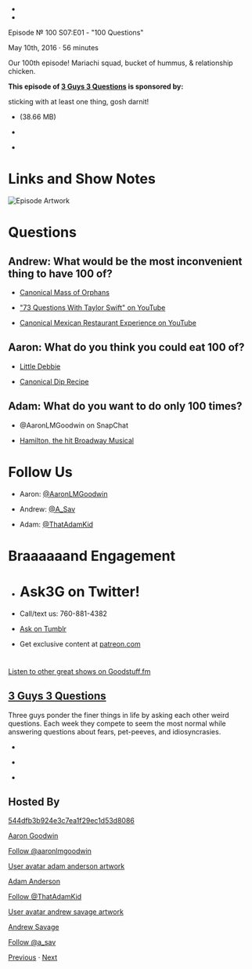 -

-

Episode № 100 S07:E01 - "100 Questions"

May 10th, 2016 · 56 minutes

Our 100th episode! Mariachi squad, bucket of hummus, & relationship chicken.

**This episode of [3 Guys 3 Questions](/3g3q) is sponsored by:**

sticking with at least one thing, gosh darnit!

- [](http://podcasts-1.feedpress.co/13789/3G3Q%20-%20S07E01.mp3)(38.66 MB)

- [](http://twitter.com/intent/tweet?text=3%20Guys%203%20Questions%20%E2%84%96%20100%20on%20@goodstuff_fm%20-%20http://goodstuff.fm/3g3q/100)

- [](http://www.facebook.com/sharer/sharer.php?u=http://goodstuff.fm/3g3q/100)

# Links and Show Notes

![Episode Artwork](http://l.gdwn.co/11IRv.jpg)

# Questions

## Andrew: What would be the most inconvenient thing to have 100 of?

- [Canonical Mass of Orphans](https://youtu.be/hEQDllvuy1I)

- ["73 Questions With Taylor Swift" on YouTube](https://www.youtube.com/watch?v=XnbCSboujF4)

- [Canonical Mexican Restaurant Experience on YouTube](https://youtu.be/8ASl--q0tRY)

## Aaron: What do you think you could eat 100 of?

- [Little Debbie](http://www.littledebbie.com/1)

- [Canonical Dip Recipe](http://www.foodnetwork.com/recipes/alton-brown/hummus-for-real-recipe.html)

## Adam: What do you want to do only 100 times?

- @AaronLMGoodwin on SnapChat

- [Hamilton, the hit Broadway Musical](http://bit.ly/1UOoERI)

# Follow Us

- Aaron: [@AaronLMGoodwin](http://twitter.com/aaronlmgoodwin)

- Andrew: [@A_Sav](http://twitter.com/a_sav)

- Adam: [@ThatAdamKid](http://twitter.com/thatadamkid)

# Braaaaaand Engagement

- # Ask3G on Twitter!

- Call/text us: 760-881-4382

- [Ask on Tumblr](http://3g3q.co/ask)

- Get exclusive content at [patreon.com](http://www.patreon.com/3g3q)

#

[Listen to other great shows on Goodstuff.fm](http://www.goodstuff.fm)

## [3 Guys 3 Questions](/3g3q)

Three guys ponder the finer things in life by asking each other weird questions. Each week they compete to seem the most normal while answering questions about fears, pet-peeves, and idiosyncrasies.

- [](https://itunes.apple.com/us/podcast/3-guys-3-questions/id914129482)

- [](http://feed.3g3q.co/)

- [](mailto:3guys3questions@gmail.com?cc=sponsorship%40goodstuff.fm&subject=%5BGoodStuff%20FM%5D%20Sponsorship%20Inquiry%20for%203%20Guys%203%20Questions)

## Hosted By

[544dfb3b924e3c7ea1f29ec1d53d8086](/people/aaron-goodwin)[](http://gravatar.com/avatar/544dfb3b924e3c7ea1f29ec1d53d8086.png?s=300&r=pg)

[Aaron Goodwin](/people/aaron-goodwin)

[Follow @aaronlmgoodwin](https://twitter.com/aaronlmgoodwin)

[User avatar adam anderson artwork](/people/adam-anderson)[](https://goodstuffs3.s3.amazonaws.com/uploads/user/avatar/89/user_avatar_adam-anderson_artwork.png)

[Adam Anderson](/people/adam-anderson)

[Follow @ThatAdamKid](https://twitter.com/ThatAdamKid)

[User avatar andrew savage artwork](/people/andrew-savage)[](https://goodstuffs3.s3.amazonaws.com/uploads/user/avatar/95/user_avatar_andrew-savage_artwork.png)

[Andrew Savage](/people/andrew-savage)

[Follow @a_sav](https://twitter.com/a_sav)

[Previous](/3g3q/99) · [Next](/3g3q/101)
